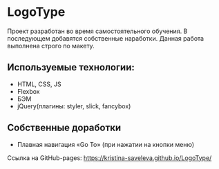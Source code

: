 # LogoType

Проект разработан во время самостоятельного обучения. В последующем добавятся собственные наработки. Данная работа выполнена строго по макету.

## Используемые технологии:
* HTML, CSS, JS
* Flexbox 
* БЭМ
* jQuery(плагины: styler, slick, fancybox)

## Собственные доработки
* Плавная навигация «Go To» (при нажатии на кнопки меню)

Ссылка на GitHub-pages: https://kristina-saveleva.github.io/LogoType/
